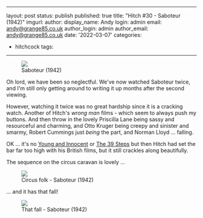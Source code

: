 ---
layout: post
status: publish
published: true
title: "Hitch #30 - Saboteur (1942)"
imgurl: 
author:
  display_name: Andy
  login: admin
  email: andy@grange85.co.uk
author_login: admin
author_email: andy@grange85.co.uk
date: '2022-03-07'
categories:
 - hitchcock
tags:
 - --
<figure><img src="{{site.baseurl}}/images/hitch/saboteur-1942-promo.jpg" class="img-responsive" /><figcaption>Saboteur (1942)</figcaption></figure>
Oh lord, we have been so neglectful. We've now watched Saboteur twice, and I'm still only getting around to writing it up months after the second viewing.

However, watching it twice was no great hardship since it is a cracking watch. Another of Hitch's _wrong man_ films - which seem to always push my buttons. And then throw in the lovely Priscilla Lane being sassy and resourceful and charming, and Otto Kruger being creepy and sinister and smarmy, Robert Cummings just _being_ the part, and Norman Lloyd ... falling.

OK ... it's no [Young and Innocent](/swirling/2018/03/04/hitch-23-young-and-innocent-1937/) or [The 39 Steps](/swirling/2017/08/05/hitch-20-the-39-steps/) but then Hitch had set the bar far too high with his British films, but it still crackles along beautifully.

The sequence on the circus caravan is lovely ... 
<figure class="aligncenter"><img src="https://thejar.hitchcock.zone/1000/Saboteur%20(1942)/0426.jpg" class="img-responsive" /><figcaption>Circus folk - Saboteur (1942)</figcaption></figure>

... and it has that fall!

<figure class="aligncenter"><img src="https://thejar.hitchcock.zone/1000/Saboteur%20(1942)/0994.jpg" class="img-responsive" /><figcaption>That fall - Saboteur (1942)</figcaption></figure>
